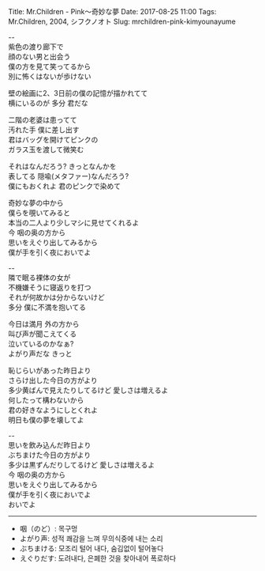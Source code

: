 Title: Mr.Children - Pink～奇妙な夢
Date: 2017-08-25 11:00
Tags: Mr.Children, 2004, シフクノオト
Slug: mrchildren-pink-kimyounayume


--  
紫色の渡り廊下で  
顔のない男と出会う  
僕の方を見て笑ってるから  
別に怖くはないが歩けない  
  
壁の絵画に2、3日前の僕の記憶が描かれてて  
横にいるのが 多分 君だな  
  
二階の老婆は患ってて  
汚れた手 僕に差し出す  
君はバッグを開けてピンクの  
ガラス玉を渡して微笑む  
  
それはなんだろう? きっとなんかを  
表してる 隠喩(メタファー)なんだろう?  
僕にもおくれよ 君のピンクで染めて  
  
奇妙な夢の中から  
僕らを覗いてみると  
本当の二人より少しマシに見せてくれるよ  
今 咽の奥の方から  
思いをえぐり出してみるから  
僕が手を引く夜においでよ  
  
--  
隣で眠る裸体の女が  
不機嫌そうに寝返りを打つ  
それが何故かは分からないけど  
多分 僕に不満を抱いてる  
  
今日は満月 外の方から  
叫び声が聞こえてくる  
泣いているのかなぁ?  
よがり声だな きっと  
  
恥じらいがあった昨日より  
さらけ出した今日の方がより  
多少黄ばんで見えたりしてるけど 愛しさは増えるよ  
何したって構わないから  
君の好きなようにしとくれよ  
明日も僕の夢を壊してよ  
  
--  
思いを飲み込んだ昨日より  
ぶちまけた今日の方がより  
多少は黒ずんだりしてるけど 愛しさは増えるよ  
今 咽の奥の方から  
思いをえぐり出してみるから  
僕が手を引く夜においでよ  
おいでよ  

---

>
- 咽（のど）: 목구멍
- よがり声: 성적 쾌감을 느껴 무의식중에 내는 소리
- ぶちまける: 모조리 털어 내다, 숨김없이 털어놓다
- えぐりだす: 도려내다, 은폐한 것을 찾아내어 폭로하다
